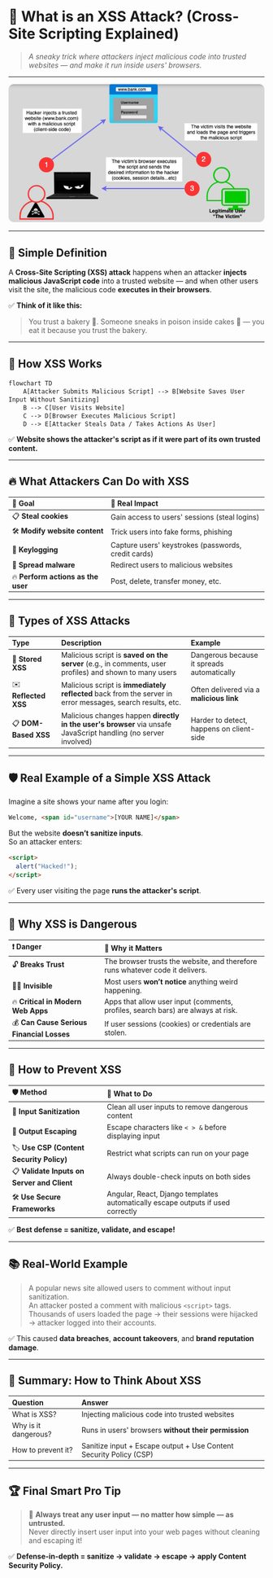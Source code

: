 # 🚨 **What is an XSS Attack? (Cross-Site Scripting Explained)**

> _A sneaky trick where attackers inject malicious code into trusted websites — and make it run inside users' browsers._

---

<div align="center">
  <img src="images/xss.png" alt="XSS Attack" style="border-radius: 10px;"/>
</div>

---

## 🌟 **Simple Definition**

A **Cross-Site Scripting (XSS) attack** happens when an attacker **injects malicious JavaScript code** into a trusted website — and when other users visit the site, the malicious code **executes in their browsers**.

✅ **Think of it like this:**

> You trust a bakery 🍰. Someone sneaks in poison inside cakes 🍰 — you eat it because you trust the bakery.

---

## 🧠 **How XSS Works**

```mermaid
flowchart TD
    A[Attacker Submits Malicious Script] --> B[Website Saves User Input Without Sanitizing]
    B --> C[User Visits Website]
    C --> D[Browser Executes Malicious Script]
    D --> E[Attacker Steals Data / Takes Actions As User]
```

✅ **Website shows the attacker's script as if it were part of its own trusted content.**

---

## 🔥 **What Attackers Can Do with XSS**

| 🎯 Goal                            | 💬 Real Impact                                      |
| :--------------------------------- | :-------------------------------------------------- |
| 📋 **Steal cookies**               | Gain access to users' sessions (steal logins)       |
| 🛠️ **Modify website content**      | Trick users into fake forms, phishing               |
| 🎣 **Keylogging**                  | Capture users' keystrokes (passwords, credit cards) |
| 🚀 **Spread malware**              | Redirect users to malicious websites                |
| 🔥 **Perform actions as the user** | Post, delete, transfer money, etc.                  |

---

## 🔎 **Types of XSS Attacks**

| Type                 | Description                                                                                                     | Example                                    |
| :------------------- | :-------------------------------------------------------------------------------------------------------------- | :----------------------------------------- |
| 🧪 **Stored XSS**    | Malicious script is **saved on the server** (e.g., in comments, user profiles) and shown to many users          | Dangerous because it spreads automatically |
| ✉️ **Reflected XSS** | Malicious script is **immediately reflected** back from the server in error messages, search results, etc.      | Often delivered via a **malicious link**   |
| 📋 **DOM-Based XSS** | Malicious changes happen **directly in the user's browser** via unsafe JavaScript handling (no server involved) | Harder to detect, happens on client-side   |

---

## 🛡️ **Real Example of a Simple XSS Attack**

Imagine a site shows your name after you login:

```html
Welcome, <span id="username">[YOUR NAME]</span>
```

But the website **doesn’t sanitize inputs**.  
So an attacker enters:

```html
<script>
  alert("Hacked!");
</script>
```

✅ Every user visiting the page **runs the attacker's script**.

---

## 🚨 **Why XSS is Dangerous**

| ❗ Danger                                 | 💬 Why it Matters                                                                |
| :---------------------------------------- | :------------------------------------------------------------------------------- |
| 🔓 **Breaks Trust**                       | The browser trusts the website, and therefore runs whatever code it delivers.    |
| 🕵️‍♂️ **Invisible**                          | Most users **won’t notice** anything weird happening.                            |
| 🔥 **Critical in Modern Web Apps**        | Apps that allow user input (comments, profiles, search bars) are always at risk. |
| 💰 **Can Cause Serious Financial Losses** | If user sessions (cookies) or credentials are stolen.                            |

---

## 🔧 **How to Prevent XSS**

| 🛡️ Method                                   | 💬 What to Do                                                                   |
| :------------------------------------------ | :------------------------------------------------------------------------------ |
| 🧹 **Input Sanitization**                   | Clean all user inputs to remove dangerous content                               |
| 🚫 **Output Escaping**                      | Escape characters like `< > &` before displaying input                          |
| 🏷️ **Use CSP (Content Security Policy)**    | Restrict what scripts can run on your page                                      |
| 📋 **Validate Inputs on Server and Client** | Always double-check inputs on both sides                                        |
| 🛠️ **Use Secure Frameworks**                | Angular, React, Django templates automatically escape outputs if used correctly |

✅ **Best defense = sanitize, validate, and escape!**

---

## 📚 **Real-World Example**

> A popular news site allowed users to comment without input sanitization.  
> An attacker posted a comment with malicious `<script>` tags.  
> Thousands of users loaded the page → their sessions were hijacked → attacker logged into their accounts.

✅ This caused **data breaches**, **account takeovers**, and **brand reputation damage**.

---

## 🧠 **Summary: How to Think About XSS**

| Question             | Answer                                                             |
| :------------------- | :----------------------------------------------------------------- |
| What is XSS?         | Injecting malicious code into trusted websites                     |
| Why is it dangerous? | Runs in users' browsers **without their permission**               |
| How to prevent it?   | Sanitize input + Escape output + Use Content Security Policy (CSP) |

---

## 🏆 **Final Smart Pro Tip**

> 🧠 **Always treat any user input — no matter how simple — as untrusted.**  
> Never directly insert user input into your web pages without cleaning and escaping it!

✅ **Defense-in-depth = sanitize → validate → escape → apply Content Security Policy.**
